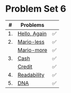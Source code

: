 # Problem Set 6

| #  | Problems                                                             |                    |
|----|----------------------------------------------------------------------|:------------------:|
| 1. | [Hello, Again](https://cs50.harvard.edu/x/2024/psets/6/hello/)       | :white_check_mark: |
| 2. | [Mario-less](https://cs50.harvard.edu/x/2024/psets/6/mario/less/)    | :white_check_mark: |
|    | [Mario-more](https://cs50.harvard.edu/x/2024/psets/6/mario/more/)    | :white_check_mark: |
| 3. | [Cash](https://cs50.harvard.edu/x/2024/psets/6/cash/)                | :white_check_mark: |
|    | [Credit](https://cs50.harvard.edu/x/2024/psets/6/credit/)            | :white_check_mark: |
| 4. | [Readability](https://cs50.harvard.edu/x/2024/psets/6/readability/)  | :white_check_mark: |
| 5. | [DNA](https://cs50.harvard.edu/x/2024/psets/6/dna/)                  | :white_check_mark: |

